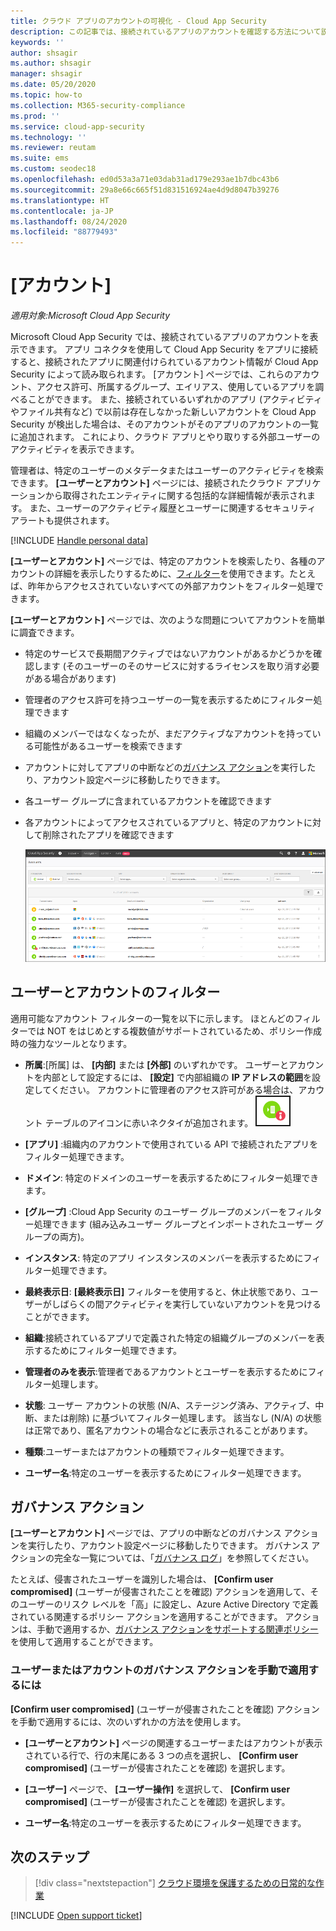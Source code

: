 ```yaml
---
title: クラウド アプリのアカウントの可視化 - Cloud App Security
description: この記事では、接続されているアプリのアカウントを確認する方法について説明します。
keywords: ''
author: shsagir
ms.author: shsagir
manager: shsagir
ms.date: 05/20/2020
ms.topic: how-to
ms.collection: M365-security-compliance
ms.prod: ''
ms.service: cloud-app-security
ms.technology: ''
ms.reviewer: reutam
ms.suite: ems
ms.custom: seodec18
ms.openlocfilehash: ed0d53a3a71e03dab31ad179e293ae1b7dbc43b6
ms.sourcegitcommit: 29a8e66c665f51d831516924ae4d9d8047b39276
ms.translationtype: HT
ms.contentlocale: ja-JP
ms.lasthandoff: 08/24/2020
ms.locfileid: "88779493"
---
```

# <a name="accounts"></a>[アカウント]

*適用対象:Microsoft Cloud App Security*

Microsoft Cloud App Security では、接続されているアプリのアカウントを表示できます。 アプリ コネクタを使用して Cloud App Security をアプリに接続すると、接続されたアプリに関連付けられているアカウント情報が Cloud App Security によって読み取られます。 [アカウント] ページでは、これらのアカウント、アクセス許可、所属するグループ、エイリアス、使用しているアプリを調べることができます。 また、接続されているいずれかのアプリ (アクティビティやファイル共有など) で以前は存在しなかった新しいアカウントを Cloud App Security が検出した場合は、そのアカウントがそのアプリのアカウントの一覧に追加されます。 これにより、クラウド アプリとやり取りする外部ユーザーのアクティビティを表示できます。

管理者は、特定のユーザーのメタデータまたはユーザーのアクティビティを検索できます。 **[ユーザーとアカウント]** ページには、接続されたクラウド アプリケーションから取得されたエンティティに関する包括的な詳細情報が表示されます。 また、ユーザーのアクティビティ履歴とユーザーに関連するセキュリティ アラートも提供されます。

[!INCLUDE [Handle personal data](../includes/gdpr-intro-sentence.md)]

**[ユーザーとアカウント]** ページでは、特定のアカウントを検索したり、各種のアカウントの詳細を表示したりするために、[フィルター](#users-and-accounts-filters)を使用できます。たとえば、昨年からアクセスされていないすべての外部アカウントをフィルター処理できます。

**[ユーザーとアカウント]** ページでは、次のような問題についてアカウントを簡単に調査できます。

* 特定のサービスで長期間アクティブではないアカウントがあるかどうかを確認します (そのユーザーのそのサービスに対するライセンスを取り消す必要がある場合があります)

* 管理者のアクセス許可を持つユーザーの一覧を表示するためにフィルター処理できます
* 組織のメンバーではなくなったが、まだアクティブなアカウントを持っている可能性があるユーザーを検索できます
* アカウントに対してアプリの中断などの[ガバナンス アクション](#governance-actions)を実行したり、アカウント設定ページに移動したりできます。
* 各ユーザー グループに含まれているアカウントを確認できます  
* 各アカウントによってアクセスされているアプリと、特定のアカウントに対して削除されたアプリを確認できます

    ![アカウント画面](./media/accounts-page.png)

## <a name="users-and-accounts-filters"></a>ユーザーとアカウントのフィルター

適用可能なアカウント フィルターの一覧を以下に示します。 ほとんどのフィルターでは NOT をはじめとする複数値がサポートされているため、ポリシー作成時の強力なツールとなります。  
  
<!--- **Account name**: The account name is the primary alias of the user, but other identifiers from other Microsoft accounts (Office 365 and Azure Active Directory) such as proxy addresses, aliases, SID are supported and consolidated beneath the primary alias. -->

* **所属**:[所属] は、 **[内部]**  または **[外部]** のいずれかです。 ユーザーとアカウントを内部として設定するには、 **[設定]** で内部組織の **IP アドレスの範囲**を設定してください。 アカウントに管理者のアクセス許可がある場合は、アカウント テーブルのアイコンに赤いネクタイが追加されます。 ![アカウントの管理者アイコン](./media/accounts-admin-icon.png)

* **[アプリ]** :組織内のアカウントで使用されている API で接続されたアプリをフィルター処理できます。
* **ドメイン**: 特定のドメインのユーザーを表示するためにフィルター処理できます。
* **[グループ]** :Cloud App Security のユーザー グループのメンバーをフィルター処理できます (組み込みユーザー グループとインポートされたユーザー グループの両方)。
* **インスタンス**: 特定のアプリ インスタンスのメンバーを表示するためにフィルター処理できます。
* **最終表示日**: **[最終表示日]** フィルターを使用すると、休止状態であり、ユーザーがしばらくの間アクティビティを実行していないアカウントを見つけることができます。
* **組織**:接続されているアプリで定義された特定の組織グループのメンバーを表示するためにフィルター処理できます。
* **管理者のみを表示**:管理者であるアカウントとユーザーを表示するためにフィルター処理します。
* **状態**: ユーザー アカウントの状態 (N/A、ステージング済み、アクティブ、中断、または削除) に基づいてフィルター処理します。 該当なし (N/A) の状態は正常であり、匿名アカウントの場合などに表示されることがあります。
* **種類**:ユーザーまたはアカウントの種類でフィルター処理できます。
* **ユーザー名**:特定のユーザーを表示するためにフィルター処理できます。

## <a name="governance-actions"></a>ガバナンス アクション

**[ユーザーとアカウント]** ページでは、アプリの中断などのガバナンス アクションを実行したり、アカウント設定ページに移動したりできます。 ガバナンス アクションの完全な一覧については、「[ガバナンス ログ](governance-actions.md)」を参照してください。

たとえば、侵害されたユーザーを識別した場合は、 **[Confirm user compromised]** \(ユーザーが侵害されたことを確認\) アクションを適用して、そのユーザーのリスク レベルを「高」に設定し、Azure Active Directory で定義されている関連するポリシー アクションを適用することができます。 アクションは、手動で適用するか、[ガバナンス アクションをサポートする関連ポリシー](governance-actions.md)を使用して適用することができます。

### <a name="to-manually-apply-a-user-or-account-governance-action"></a>ユーザーまたはアカウントのガバナンス アクションを手動で適用するには

**[Confirm user compromised]** \(ユーザーが侵害されたことを確認\) アクションを手動で適用するには、次のいずれかの方法を使用します。

* **[ユーザーとアカウント]** ページの関連するユーザーまたはアカウントが表示されている行で、行の末尾にある 3 つの点を選択し、 **[Confirm user compromised]** \(ユーザーが侵害されたことを確認\) を選択します。

* **[ユーザー]** ページで、 **[ユーザー操作]** を選択して、 **[Confirm user compromised]** \(ユーザーが侵害されたことを確認\) を選択します。

* **ユーザー名**:特定のユーザーを表示するためにフィルター処理できます。

## <a name="next-steps"></a>次のステップ

> [!div class="nextstepaction"]
> [クラウド環境を保護するための日常的な作業](daily-activities-to-protect-your-cloud-environment.md)

[!INCLUDE [Open support ticket](includes/support.md)]
